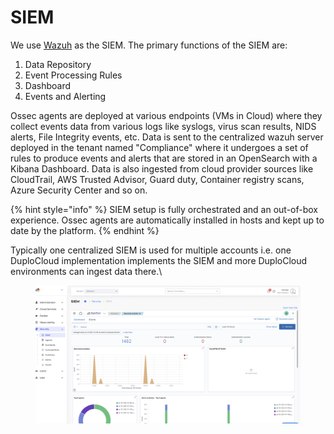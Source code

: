 # SIEM

We use [Wazuh](https://www.wazuh.com) as the SIEM. The primary functions of the SIEM are:

1. Data Repository
2. Event Processing Rules
3. Dashboard
4. Events and Alerting

Ossec agents are deployed at various endpoints (VMs in Cloud) where they collect events data from various logs like syslogs, virus scan results, NIDS alerts, File Integrity events, etc. Data is sent to the  centralized wazuh server deployed in the tenant named "Compliance" where it undergoes a set of rules to produce events and alerts that are stored in an OpenSearch with a Kibana Dashboard. Data is also ingested from cloud provider sources like CloudTrail, AWS Trusted Advisor, Guard duty, Container registry scans, Azure Security Center and so on.



{% hint style="info" %}
SIEM setup is fully orchestrated and an out-of-box experience. Ossec agents are automatically installed in hosts and kept up to date by the platform.&#x20;
{% endhint %}

Typically one centralized SIEM is used for multiple accounts i.e. one DuploCloud implementation implements the SIEM and more DuploCloud environments can ingest data there.\


<figure><img src="../../.gitbook/assets/image (142).png" alt=""><figcaption></figcaption></figure>

